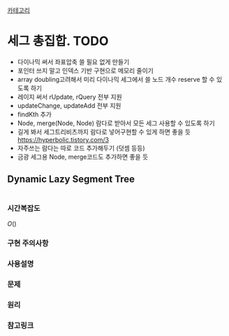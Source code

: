 [카테고리](/README.md)
# 세그 총집합. TODO
* 다이나믹 써서 좌표압축 쓸 필요 없게 만들기
* 포인터 쓰지 말고 인덱스 기반 구현으로 메모리 줄이기
* array doubling고려해서 미리 다이나믹 세그에서 쓸 노드 개수 reserve 할 수 있도록 하기
* 레이지 써서 rUpdate, rQuery 전부 지원
* updateChange, updateAdd 전부 지원
* findKth 추가
* Node, merge(Node, Node) 람다로 받아서 모든 세그 사용할 수 있도록 하기
* 길게 봐서 세그트리비츠까지 람다로 넣어구현할 수 있게 하면 좋을 듯 https://hyperbolic.tistory.com/3
* 자주쓰는 람다는 따로 코드 추가해두기 (덧셈 등등)
* 금광 세그용 Node, merge코드도 추가하면 좋을 듯


## Dynamic Lazy Segment Tree
```cpp

```
### 시간복잡도
$O()$   

### 구현 주의사항


### 사용설명


### 문제
[]()

### 원리


### 참고링크